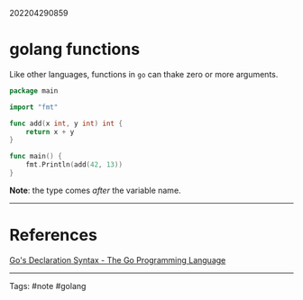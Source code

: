202204290859

# golang functions

Like other languages, functions in `go` can thake zero or more arguments.

```go
package main

import "fmt"

func add(x int, y int) int {
	return x + y
}

func main() {
	fmt.Println(add(42, 13))
}
```

**Note**: the type comes *after* the variable name.



---
# References
[Go's Declaration Syntax - The Go Programming Language](https://go.dev/blog/declaration-syntax)


---
Tags: #note #golang